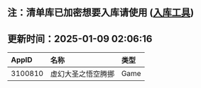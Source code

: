 ## 注：清单库已加密想要入库请使用 ([入库工具](https://github.com/BlankTMing/ManifestAutoUpdate/releases))

## 更新时间：2025-01-09 02:06:16
| AppID | 名称 | 类型  |
| :-------------------- | :----------------------------- | :----------- |
| 3100810 | 虚幻大圣之悟空腾挪| Game |
